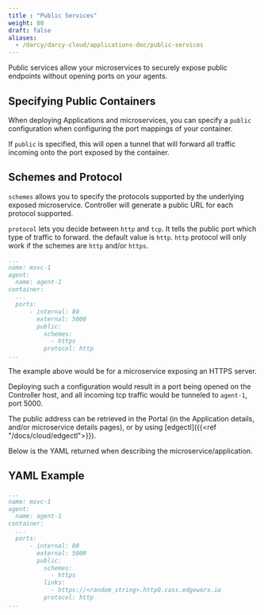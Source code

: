 ```yaml
---
title : "Public Services"
weight: 80
draft: false
aliases:
  - /darcy/darcy-cloud/applications-doc/public-services
---
```


Public services allow your microservices to securely expose public endpoints without opening ports
on your agents.

## Specifying Public Containers

When deploying Applications and microservices, you can specify a `public` configuration when
configuring the port mappings of your container.

If `public` is specified, this will open a tunnel that will forward all traffic incoming onto the
port exposed by the container.

## Schemes and Protocol

`schemes` allows you to specify the protocols supported by the underlying exposed microservice.
Controller will generate a public URL for each protocol supported.

`protocol` lets you decide between `http` and `tcp`. It tells the public port which type of traffic
to forward. the default value is `http`. `http` protocol will only work if the schemes are `http`
and/or `https`.

```yaml
...
name: msvc-1
agent:
  name: agent-1
container:
  ...
  ports:
      - internal: 80
        external: 5000
        public:
          schemes:
            - https
          protocol: http
...
```

The example above would be for a microservice exposing an HTTPS server.

Deploying such a configuration would result in a port being opened on the Controller host, and all
incoming tcp traffic would be tunneled to `agent-1`, port 5000.

The public address can be retrieved in the Portal (in the Application details, and/or microservice
details pages), or by using [edgectl]({{<ref "/docs/cloud/edgectl">}}).

Below is the YAML returned when describing the microservice/application.

## YAML Example

```yaml
...
name: msvc-1
agent:
  name: agent-1
container:
  ...
  ports:
      - internal: 80
        external: 5000
        public:
          schemes:
            - https
          links:
            - https://<random_string>.http0.cass.edgeworx.io
          protocol: http
...
```
